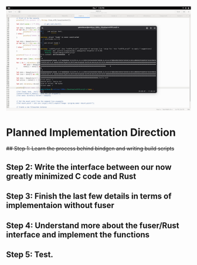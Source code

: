 ![](screen.png)

# Planned Implementation Direction

~~## Step 1: Learn the process behind bindgen and writing build scripts~~

## Step 2: Write the interface between our now greatly minimized C code and Rust

## Step 3: Finish the last few details in terms of implementaion without fuser

## Step 4: Understand more about the fuser/Rust interface and implement the functions

## Step 5: Test.
